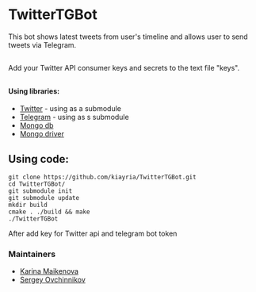 # TwitterTGBot

This bot shows latest tweets from user's timeline and allows user to send tweets via Telegram.

##
Add your Twitter API consumer keys and secrets to the text file "keys".
##

#### Using libraries:
 + [Twitter](https://github.com/a-n-t-h-o-n-y/Twitter-API-C-Library/tree/master) - using as a submodule
 + [Telegram](https://github.com/reo7sp/tgbot-cpp) - using as s submodule
 + [Mongo db](https://hub.docker.com/_/mongo)
 + [Mongo driver](http://mongocxx.org/) 


## Using code:
    git clone https://github.com/kiayria/TwitterTGBot.git
    cd TwitterTGBot/
    git submodule init
    git submodule update
    mkdir build
    cmake . ./build && make
    ./TwitterTGBot
    
After add key for Twitter api and telegram bot token

### Maintainers
-   [Karina Maikenova](https://github.com/kiayria)
-   [Sergey Ovchinnikov](https://github.com/ovc-serega)
